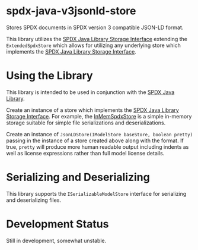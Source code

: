 # spdx-java-v3jsonld-store
Stores SPDX documents in SPDX version 3 compatible JSON-LD format.

This library utilizes the [SPDX Java Library Storage Interface](https://github.com/spdx/Spdx-Java-Library#storage-interface) extending the `ExtendedSpdxStore` which allows for utilizing any underlying store which implements the [SPDX Java Library Storage Interface](https://github.com/spdx/Spdx-Java-Library#storage-interface).

# Using the Library

This library is intended to be used in conjunction with the [SPDX Java Library](https://github.com/spdx/Spdx-Java-Library).

Create an instance of a store which implements the [SPDX Java Library Storage Interface](https://github.com/spdx/Spdx-Java-Library#storage-interface).  For example, the [InMemSpdxStore](https://github.com/spdx/Spdx-Java-Library/blob/master/src/main/java/org/spdx/storage/simple/InMemSpdxStore.java) is a simple in-memory storage suitable for simple file serializations and deserializations.

Create an instance of `JsonLDStore(IModelStore baseStore, boolean pretty)` passing in the instance of a store created above along with the format.  If true, `pretty` will produce more human readable output including indents as well as license expressions rather than full model license details.

# Serializing and Deserializing

This library supports the `ISerializableModelStore` interface for serializing and deserializing files.

# Development Status

Still in development, somewhat unstable.